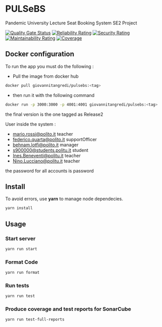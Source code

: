 # PULSeBS

Pandemic University Lecture Seat Booking System SE2 Project

[![Quality Gate Status](https://sonarcloud.io/api/project_badges/measure?project=giovannitangredi_PULSeBS&metric=alert_status)](https://sonarcloud.io/dashboard?id=giovannitangredi_PULSeBS)
[![Reliability Rating](https://sonarcloud.io/api/project_badges/measure?project=giovannitangredi_PULSeBS&metric=reliability_rating)](https://sonarcloud.io/dashboard?id=giovannitangredi_PULSeBS)
[![Security Rating](https://sonarcloud.io/api/project_badges/measure?project=giovannitangredi_PULSeBS&metric=security_rating)](https://sonarcloud.io/dashboard?id=giovannitangredi_PULSeBS)
[![Maintainability Rating](https://sonarcloud.io/api/project_badges/measure?project=giovannitangredi_PULSeBS&metric=sqale_rating)](https://sonarcloud.io/dashboard?id=giovannitangredi_PULSeBS)
[![Coverage](https://sonarcloud.io/api/project_badges/measure?project=giovannitangredi_PULSeBS&metric=coverage)](https://sonarcloud.io/dashboard?id=giovannitangredi_PULSeBS)

## Docker configuration

To run the app you must do the following :

- Pull the image from docker hub

```sh
docker pull giovannitangredi/pulsebs:<tag>
```

- then run it with the following command

```sh
docker run -p 3000:3000 -p 4001:4001 giovannitangredi/pulsebs:<tag>
```

the final version is the one tagged as Release2

User inside the system :

- mario.rossi@polito.it teacher
- federico.quarta@polito.it  supportOfficer
- behnam.lotfi@polito.it manager
- s900000@students.politu.it student
- Ines.Beneventi@politu.it teacher
- Nino.Lucciano@politu.it teacher

the password for all accounts is password

## Install

To avoid errors, use **yarn** to manage node dependecies.

```sh
yarn install
```

## Usage

### Start server

```sh
yarn run start
```

### Format Code

```sh
yarn run format
```

### Run tests

```sh
yarn run test
```

### Produce coverage and test reports for SonarCube

```sh
yarn run test-full-reports
```
